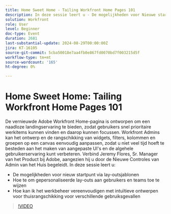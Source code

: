 ```yaml
---
title: Home Sweet Home - Tailing Workfront Home Pages 101
description: In deze sessie leert u - De mogelijkheden voor Nieuwe startpagina via Lay-outsjablonen Hoe kunt u persoonlijke lay-outs toewijzen aan gebruikers en teams Hoe kunt u het werkbeheer vereenvoudigen met intuïtieve ontwerpen voor thuisrangschikking voor verschillende gebruiksgevallen
solution: Workfront
role: User
level: Beginner
doc-type: Event
duration: 2681
last-substantial-update: 2024-08-29T00:00:00Z
jira: KT-16105
source-git-commit: 5cba50018e7aa4fb0e867fd0070bd7f003215d5f
workflow-type: tm+mt
source-wordcount: '165'
ht-degree: 0%

---
```



# Home Sweet Home: Tailing Workfront Home Pages 101

De vernieuwde Adobe Workfront Home-pagina is ontworpen om een naadloze landingservaring te bieden, zodat gebruikers snel prioritaire werkitems kunnen vinden en daarop kunnen focussen. Workfront Admins kan het ontwerp en de rangschikking van widgets, filters, kolommen en groepen op een canvas eenvoudig aanpassen, zodat u niet veel tijd hoeft te besteden aan het maken van aangepaste UI&#39;s en de algehele gebruikerservaring kunt verbeteren. Verbind Jeremy Flores, Sr. Manager van het Product bij Adobe, aangezien hij u door de Nieuwe Controles van Admin van het Huis begeleidt. In deze sessie leert u:

* De mogelijkheden voor nieuw startpunt via lay-outsjablonen
* Hoe te om gepersonaliseerde lay-outs aan gebruikers en teams toe te wijzen
* Hoe kan ik het werkbeheer vereenvoudigen met intuïtieve ontwerpen voor thuisrangschikking voor verschillende gebruiksgevallen

>[!VIDEO](https://video.tv.adobe.com/v/3433220/?learn=on)
